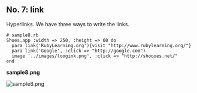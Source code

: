 No. 7: link
---------

Hyperlinks. We have three ways to write the links.

	# sample8.rb
	Shoes.app :width => 250, :height => 60 do
	  para link('RubyLearning.org'){visit "http://www.rubylearning.org/"}
	  para link('Google', :click => "http://google.com")
	  image '../images/loogink.png', :click => "http://shoooes.net/"
	end

**sample8.png**

![sample8.png](http://www.rin-shun.com/rubylearning/shoes/shoes_tutorial_html/images/sample8.png) <!-- patch -->
